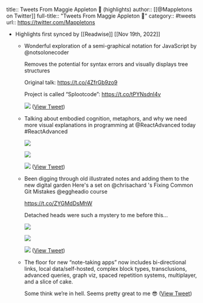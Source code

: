 title:: Tweets From Maggie Appleton 🧭 (highlights)
author:: [[@Mappletons on Twitter]]
full-title:: "Tweets From Maggie Appleton 🧭"
category:: #tweets
url:: https://twitter.com/Mappletons

- Highlights first synced by [[Readwise]] [[Nov 19th, 2022]]
	- Wonderful exploration of a semi-graphical notation for JavaScript by @notsolonecoder 
	  
	  Removes the potential for syntax errors and visually displays tree structures
	  
	  Original talk: https://t.co/4ZfrGb9zo9
	  
	  Project is called “Splootcode”: https://t.co/tPYNsdnl4v 
	  
	  ![](https://pbs.twimg.com/media/E6CxLfZX0AICkUF.jpg) ([View Tweet](https://twitter.com/Mappletons/status/1414325653466402819))
	- Talking about embodied cognition, metaphors, and why we need more visual explanations in programming at @ReactAdvanced today #ReactAdvanced 
	  
	  ![](https://pbs.twimg.com/media/FCTH8TcWQAU28gb.jpg) 
	  
	  ![](https://pbs.twimg.com/media/FCTH9KoXIAAbRiV.jpg) 
	  
	  ![](https://pbs.twimg.com/media/FCTH-FBX0AAyIQ2.jpg) ([View Tweet](https://twitter.com/Mappletons/status/1451505164574208003))
	- Been digging through old illustrated notes and adding them to the new digital garden
	  Here's a set on @chrisachard 's Fixing Common Git Mistakes @eggheadio course 
	  
	  https://t.co/ZYGMdDsMhW
	  
	  Detached heads were such a mystery to me before this... 
	  
	  ![](https://pbs.twimg.com/media/EYphgRwWAAIk3U-.jpg) 
	  
	  ![](https://pbs.twimg.com/media/EYphhMZXgAIbur6.jpg) 
	  
	  ![](https://pbs.twimg.com/media/EYphh7VWAAEc-DQ.jpg) ([View Tweet](https://twitter.com/Mappletons/status/1263930045850103817))
	- The floor for new “note-taking apps” now includes bi-directional links, local data/self-hosted, complex block types, transclusions, advanced queries, graph viz, spaced repetition systems, multiplayer, and a slice of cake.
	  
	  Some think we’re in hell. Seems pretty great to me 😎 ([View Tweet](https://twitter.com/Mappletons/status/1490769495136378880))